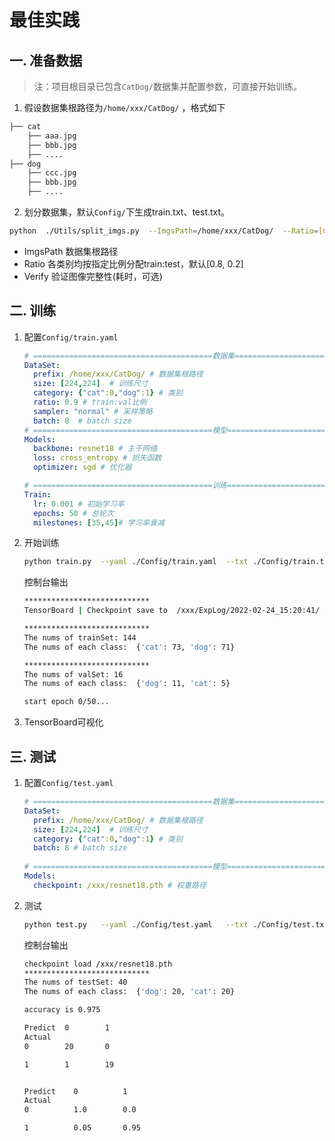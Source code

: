 # 最佳实践

## 一. 准备数据

> 注：项目根目录已包含`CatDog/`数据集并配置参数，可直接开始训练。

1. 假设数据集根路径为`/home/xxx/CatDog/`  ，格式如下

```bash
├── cat
    ├── aaa.jpg
    ├── bbb.jpg
    ├── ....
├── dog
    ├── ccc.jpg
    ├── bbb.jpg
    ├── ....
```

2. 划分数据集，默认`Config/`下生成train.txt、test.txt。

```bash
python  ./Utils/split_imgs.py  --ImgsPath=/home/xxx/CatDog/  --Ratio=[0.8,0.2]  --Verify
```

- ImgsPath    数据集根路径
- Ratio           各类别均按指定比例分配train:test，默认[0.8, 0.2]
- Verify          验证图像完整性(耗时，可选)



## 二. 训练

1. 配置`Config/train.yaml`

   ```yaml
   # ========================================数据集===================================
   DataSet:
     prefix: /home/xxx/CatDog/ # 数据集根路径 
     size: [224,224]  # 训练尺寸
     category: {"cat":0,"dog":1} # 类别
     ratio: 0.9 # train:val比例  
     sampler: "normal" # 采样策略  
     batch: 8  # batch size
   # ========================================模型===================================
   Models: 
     backbone: resnet18 # 主干网络  
     loss: cross_entropy # 损失函数  
     optimizer: sgd # 优化器
   
   # ========================================训练===================================
   Train:
     lr: 0.001 # 初始学习率
     epochs: 50 # 总轮次
     milestones: [35,45]# 学习率衰减
   ```

2. 开始训练

   ```bash
   python train.py  --yaml ./Config/train.yaml  --txt ./Config/train.txt
   ```

   控制台输出

   ```bash
   ****************************
   TensorBoard | Checkpoint save to  /xxx/ExpLog/2022-02-24_15:20:41/ 
   
   ****************************
   The nums of trainSet: 144
   The nums of each class:  {'cat': 73, 'dog': 71} 
   
   ****************************
   The nums of valSet: 16
   The nums of each class:  {'dog': 11, 'cat': 5} 
   
   start epoch 0/50...
   ```

3. TensorBoard可视化



## 三. 测试

1. 配置`Config/test.yaml`

   ```yaml
   # ========================================数据集===================================
   DataSet:
     prefix: /home/xxx/CatDog/ # 数据集根路径 
     size: [224,224]  # 训练尺寸
     category: {"cat":0,"dog":1} # 类别
     batch: 8 # batch size
    
   # ========================================模型===================================
   Models: 
     checkpoint: /xxx/resnet18.pth # 权重路径  	
   ```

2. 测试

   ```bash
   python test.py   --yaml ./Config/test.yaml   --txt ./Config/test.txt
   ```

   控制台输出 

   ```bash
   checkpoint load /xxx/resnet18.pth
   ****************************
   The nums of testSet: 40
   The nums of each class:  {'dog': 20, 'cat': 20}  
   
   accuracy is 0.975
   
   Predict  0        1        
   Actual
   0        20       0        
   
   1        1        19       
   
   
   Predict    0          1          
   Actual
   0          1.0        0.0        
   
   1          0.05       0.95 
   ```

